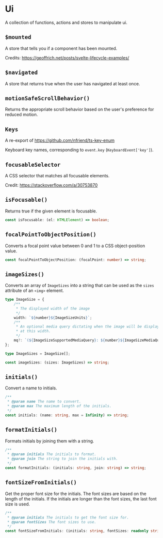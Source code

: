 # Ui

A collection of functions, actions and stores to manipulate ui.

## `$mounted`

A store that tells you if a component has been mounted.

Credits: https://geoffrich.net/posts/svelte-lifecycle-examples/

## `$navigated`

A store that returns true when the user has navigated at least once.

## `motionSafeScrollBehavior()`

Returns the appropriate scroll behavior based on the user's preference for reduced motion.

## `Keys`

A re-export of https://github.com/nfriend/ts-key-enum

Keyboard key names, corresponding to `event.key` (`KeyboardEvent['key']`).

## `focusableSelector`

A CSS selector that matches all focusable elements.

Credit: https://stackoverflow.com/a/30753870

## `isFocusable()`

Returns true if the given element is focusable.

```ts
const isFocusable: (el: HTMLElement) => boolean;
```

## `focalPointToObjectPosition()`

Converts a focal point value between 0 and 1 to a CSS object-position value.

```ts
const focalPointToObjectPosition: (focalPoint: number) => string;
```

## `imageSizes()`

Converts an array of `ImageSizes` into a string that can be used as the `sizes` attribute of an
`<img>` element.

```ts
type ImageSize = {
	/**
	 * The displayed width of the image
	 */
	width: `${number}${ImageSizeUnits}`;
	/**
	 * An optional media query dictating when the image will be displayed
	 * at this width.
	 */
	mq?: `(${ImageSizeSupportedMediaQuery}: ${number}${ImageSizeMediaQueryUnits})`;
};

type ImageSizes = ImageSize[];

const imageSizes: (sizes: ImageSizes) => string;
```

## `initials()`

Convert a name to initials.

```ts
/**
 * @param name The name to convert.
 * @param max The maximum length of the initials.
 */
const initials: (name: string, max = Infinity) => string;
```

## `formatInitials()`

Formats initials by joining them with a string.

```ts
/**
 * @param initials The initials to format.
 * @param join The string to join the initials with.
 */
const formatInitials: (initials: string, join: string) => string;
```

## `fontSizeFromInitials()`

Get the proper font size for the initials. The font sizes are based on the length of the initials.
If the initials are longer than the font sizes, the last font size is used.

```ts
/**
 * @param initials The initials to get the font size for.
 * @param fontSizes The font sizes to use.
 */
const fontSizeFromInitials: (initials: string, fontSizes: readonly string[]) => string;
```
